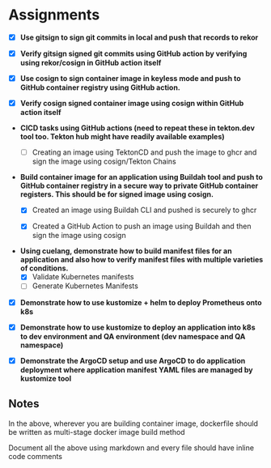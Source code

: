 
# Assignments


- [x] **Use gitsign to sign git commits in local and push that records to rekor**

- [x] **Verify gitsign signed git commits using GitHub action by verifying using rekor/cosign in GitHub action itself**

- [x] **Use cosign to sign container image in keyless mode and push to GitHub container registry using GitHub action.**

- [x] **Verify cosign signed container image using cosign within GitHub action itself**


- **CICD tasks using GitHub actions (need to repeat these in tekton.dev tool too. Tekton hub might have readily available examples)**
    - [ ] Creating an image using TektonCD and push the image to ghcr and sign the image using cosign/Tekton Chains


- **Build container image for an application using Buildah tool and push to GitHub container registry in a secure way to private GitHub container registers. This should be for signed image using cosign.**
    - [x] Created an image using Buildah CLI and pushed is securely to ghcr
    - [x] Created a GitHub Action to push an image using Buildah and then sign the image using cosign


- **Using cuelang, demonstrate how to build manifest files for an application and also how to verify manifest files with multiple varieties of conditions.**
    - [x] Validate Kubernetes manifests
    - [ ] Generate Kubernetes Manifests

- [x] **Demonstrate how to use kustomize + helm to deploy Prometheus onto k8s**

- [x] **Demonstrate how to use kustomize to deploy an application into k8s to dev environment and QA environment (dev namespace and QA namespace)**

- [x] **Demonstrate the ArgoCD setup and use ArgoCD to do application deployment where application manifest YAML files are managed by kustomize tool**


## Notes

In the above, wherever you are building container image, dockerfile should be written as multi-stage docker image build method

Document all the above using markdown and every file should have inline code comments 